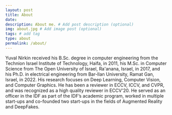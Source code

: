 ```yaml
---
layout: post
title: About
date: 
description: About me. # Add post description (optional)
img: about.jpg # Add image post (optional)
tags: # add tag
type: about
permalink: /about/
---
```


Yuval Nirkin received his B.Sc. degree in computer engineering from the Technion Israel Institute of Technology, Haifa, in 2011, his M.Sc. in Computer Science from The Open University of Israel, Ra'anana, Israel, in 2017, and his Ph.D. in electrical engineering from Bar-Ilan University, Ramat Gan, Israel, in 2022. His research focuses on Deep Learning, Computer Vision, and Computer Graphics. He has been a reviewer in ECCV, ICCV, and CVPR, and was recognized as a high quality reviewer in ECCV'20. He served as an officer in the IDF as part of the IDF’s academic program, worked in multiple start-ups and co-founded two start-ups in the fields of Augmented Reality and DeepFakes.

